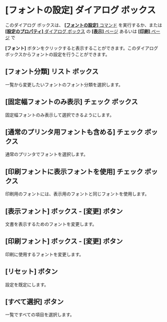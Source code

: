 # \[フォントの設定\] ダイアログ ボックス

このダイアログ ボックスは、 [**\[フォントの設定\]** コマンド](../../../cmd/view/font) を実行するか、または
[**\[設定のプロパティ\]** ダイアログ ボックス](../index) の [**\[表示\]** ページ](../display/index) あるいは [**\[印刷\]** ページ](../print/index) で

**\[フォント\]** ボタンをクリックすると表示することができます。このダイアログ
ボックスからフォントの設定を行うことができます。

## \[フォント分類\] リスト ボックス

一覧から変更したいフォントのフォント分類を選択します。

## \[固定幅フォントのみ表示\] チェック ボックス

固定幅フォントのみ表示して選択できるようにします。

## \[通常のプリンタ用フォントも含める\] チェック ボックス

通常のプリンタでフォントを選択します。

## \[印刷フォントに表示フォントを使用\] チェック ボックス

印刷用のフォントには、表示用のフォントと同じフォントを使用します。

## \[表示フォント\] ボックス \- \[変更\] ボタン

文書を表示するためのフォントを変更します。

## \[印刷フォント\] ボックス \- \[変更\] ボタン

印刷に使用するフォントを変更します。

## \[リセット\] ボタン

設定を既定にします。

## \[すべて選択\] ボタン

一覧ですべての項目を選択します。

